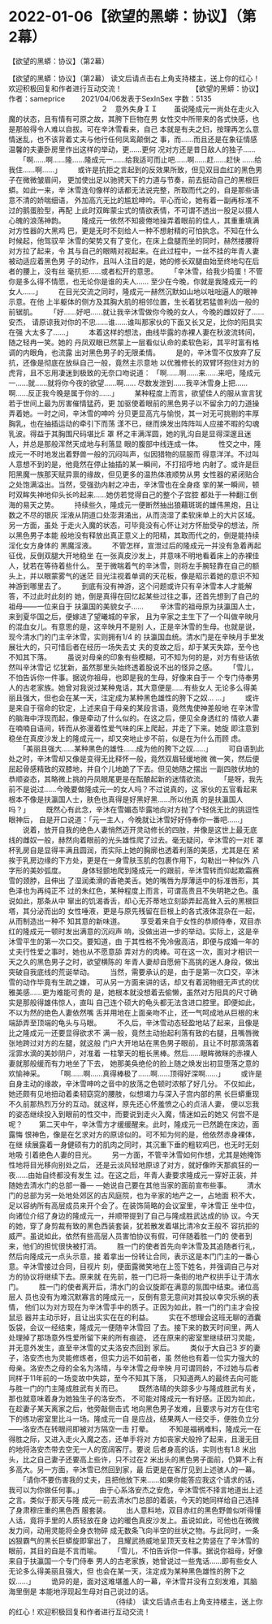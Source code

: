# 2022-01-06【欲望的黑蟒：协议】（第2幕）



【欲望的黑蟒：协议】（第2幕）



【欲望的黑蟒：协议】（第2幕）
 读文后请点击右上角支持楼主，送上你的红心！欢迎积极回复和作者进行互动交流！ 　　　　　　　　　　【欲望的黑蟒：协议】
 作者：sameprice　　 2021/04/06发表于SexInSex 字数：5135
 　　　　　　　　　　　　　２　意外失身ＩＩ
 　　虽说隆成元一尚处在走火入魔的状态，且有情有可原之故，其胯下巨物在男 女性交中所带来的各式快感，也是那般得令人难以自拔。可在辛沐雪看来，自己 本就是有夫之妇，按理再怎么意情迷乱，也不该背着丈夫与他行任何凤鸾颠倒之 事，而……而且还是在象征情感温馨的夫妻卧房里作出这样的举动，更……更何 况对方还是昔日敌人的独子……
 　　「啊……啊……隆……隆成元一……给我适可而止吧……啊……赶……赶快 ……给我住……啊……」
 　　或许是抗拒之言起到的反效果所致，但见双目血红的黑色男子在微微皱眉间， 更加使出足以驰骋天下的力道与节奏，前去挺动自己的黑根巨蟒。如此一来，辛 沐雪连句像样的话都无法说完整，所取而代之的，自是那些语意不清的娇喘细语， 外加高亢无比的尴尬呻吟。平心而论，她有着一副再标准不过的鹅蛋脸型，再配 上此时双眸蒙尘式的情欲表情，不可谓不透出一股足以摄人心魄的浪荡神韵。
 　　隆成元一依然不知疲倦地操弄着眼前的佳人，其重重填满对方性器的大黑鸡 巴，更是无时不刻给人一种不想射精的可怕执念。不知在什么时候起，他驾驭辛 沐雪的架势又有了变化，在床上盘腿而坐的同时，赫然搂腰将对方拉了起来，令 其与自己的眼睛对视起来。在此过程中，一丝不挂的年青人妻被动适应着黑色男 子的动作，且叫人注目的是，她的修长双腿由始至终地勾在后者的腰上，没有丝 毫抗拒……或者松开的意思。
 　　「辛沐雪，给我少捣蛋！不管你是多么得不情愿，也无论你是谁的夫人…… 至少在今晚，你就是我隆成元一的女人……」
 　　在目光交流之同时，隆成元一赫然沉默如山地以咄咄逼人的眼神示意。在他 上半躯体的侧方及其胸大肌的相邻位置，生长着犹若猛兽利齿一般的前锯肌。
 　　「好……好吧……就让我辛沐雪做你今晚的女人，今晚的雌奴好了……安杰， 请原谅我对你的不忠……谁……谁叫那家伙的下面又长又足，比你的阳具实在强 大太多了……」
 　　本着这样的想法，曲线毕露的赤裸人妻在秋波流转间，随之轻冉一笑。她的 丹凤双眼已然蒙上一层看似认命的柔软色彩，其平时富有格调的内眼角，也流露 出对黑色男子的无限柔情。
 　　是的，辛沐雪不仅放弃了反抗，还像是彻底在放纵自己一般，竟然主示意地 以优雅修长的双臂环抱住对方的虎背，且不忘用凄迷到极致的无奈口吻说道： 「啊……啊……来……来吧，隆成元一……就……就将你今夜的欲望……啊…… 尽数发泄到……我辛沐雪身上把……啊……反正我今晚是属于你的……」
 　　某种程度上而言，欲望佳人的服从宣言犹若于世间上最为厉害催情猛药，更 加驱使着眼前的黑色男子以不留余力的力道操弄着她。一时之间，辛沐雪的呻吟 分贝更显高亢与愉悦，其一对无可挑剔的丰厚胸乳，也在抽插运动的牵引下而荡 漾不已，继而焕发出阵阵叫人应接不暇的勾魂乳波。得益于其胸围尺码堪比E 罩 杯之丰满浑圆，她的乳沟自是显得深邃且迷人，并总是那般浑然天成地与利落显 眼的腹部中线连成一体。
 　　性交之中，隆成元一不时地发出着野兽一般的沉闷叫声，似因猎物的屈服而 得意洋洋。不过叫人意想不到的是，他竟然在停止抽插的某一瞬间，不打招呼地 内射了。或许是巨阳黑魔一族那天赋异禀的缘故，但见更多的温热体液顺势从男 女性器的紧闭贴合之处饱满溢出。当然，受强劲内射之冲击，辛沐雪也在全身痉 挛的某一瞬间，顿时双眸失神地仰头长吟起来……她仿若觉得自己的整个子宫腔 都处于一种翻江倒海的易天之势。
 　　持续些久，隆成元一便断然抽出狼藉斑斑的雄伟黑炮，且让数之不尽的银灰 淫液从阴道口处澎湃涌出，从而浇湿了柔软床单上的大片区域。另一方面，虽处 于走火入魔的状态，可毕竟没有心怀让对方怀胎受孕的想法，所以黑色男子本能 般地没有释放出真正意义上的阳精，其取而代之的，倒是能持续淫化女方身体的 黑魔淫液。
 　　不管怎样，宣泄过后的隆成元一并没有急着再起征伐，反倒双腿大开地稳坐 在一张真皮沙发上，并意味不明地看着床上的赤裸佳人，犹若在等待着些什么。 至于微喘着气的辛沐雪，则将左手腕轻靠在自己的额头上，并以眼蒙雾气的迷茫 目光注视着单调的天花板，像是昭示着她的意识不知神游到哪里去了。
 　　到底有没有神游，这个问题或许只有辛沐雪本人才能解答，不过此时此刻的 她，倒是真得在回忆起某些过往之事，还首先想到了自己的祖母——一位来自于 扶瀛国的美貌女子……
 　　辛沐雪的祖母原为扶瀛国人士，来到夏华国之后，便嫁进了望曦城的辛家， 且为辛家之主生下了一个叫做辛映月的混血女儿。有意思的是，这辛映月不是别 人，正是辛沐雪的生母。也就是说，现今清水门的门主辛沐雪，实则拥有1/4 的 扶瀛国血统。清水门是在辛映月手里发展壮大的，只可惜后者在经历一场失去丈 夫的变故之后，却于某天失踪，至今也不知其下落。
 　　虽说对母亲的印象有些模糊，可不知为何的是，对方有些话依然叫辛沐雪记 忆犹新，虽然那里头始终透着股说不出的怪异之感。
 　　「雪儿，不怕告诉你一件事。据说你祖母，也即是我的生母，好像来自于一 个专门侍奉男人的古老家族。她曾对我说过某种鬼话，其大意便是……有些女人 无论多么得美丽且强大，但也会在某一天，注定成为某种黑色雄性的胯下之奴… …」
 　　或许是来自于宿命的钦定，上述来自于母亲的某段言语，竟然鬼使神差般地 在辛沐雪的脑海中浮现而起，像是牵动了什么似的。在这之后，便见全身透红的 情欲人妻在喃喃自语间，转而从弥漫着性爱气味的床上爬起，并走了下来。她旋 即注意到稳坐在真皮沙发上的隆成元一，却又突地止步不前，似是在为什么而顾 虑。
 　　「美丽且强大……某种黑色的雄性……成为他的胯下之奴……」
 　　可自语到此处之时，辛沐雪却又像是变得无比释怀一般，竟然双眉轻缓地微 微一笑，然后便屈起骨感精致的双膝地，并自个儿地跪了下去。但见她随之摆出 一副四肢伏地的恭顺姿态，其略微上挑的丹凤眼尾更是在酝酿起新的迷情欲流。
 　　「是呀，我先前不是说过……今晚要做隆成元一的女人吗？不过说真的，这 家伙的五官看起来根本不像是扶瀛国人士，肤色也真得是好黑好黑……所以他真 的是扶瀛国人吗？」
 　　既然心有此念，辛沐在雪媚态毕露地向对方抛了个轻佻无比的挑逗性眼神后， 自是开口说道：「元一主人，今晚就让沐雪好好侍奉你一番吧……」
 　　说着，放开自我的绝色人妻悄然迈开灵动修长的四肢，并像是这世上最无底 线的雌奴一般，赫然向着眼前的光头雄性爬了过去。毫无疑问，辛沐雪的一对E 罩杯乳房自是显得丰满且圆润，而实际上她的胸廓也透着利落的美感，尤其是在 紧挨于乳房边缘的下方处，更是在一身雪肤玉肌的包裹作用下，勾勒出一种似外 八字形的美妙弧度。
 　　身体轻颤地爬到隆成元一的跟前，辛沐雪转而仰起欺霜赛雪的颈脖，且伸出 了湿润柔滑的香艳美舌。她的嘴唇为厚薄适中的标准唇形，其色泽也为再纯正不 过的朱红色，某种程度上而言，可谓高贵且不失明艳之色。虽说如此，那条从中 窜出的饥渴香舌，却心无芥蒂地立刻舔弄起高耸入云的黑根巨塔，其分泌而出的 女性唾液，更是与原先残留在巨根上的各式液体混杂在一起，从而制造出一种不 知其意的新味道。
 　　享受着来自于女性的恭顺侍奉，双目赤红的隆成元一顿时发出满意的沉闷声 响，没做出进一步的举动。实际上，这是辛沐雪平生的第一次口交。要知道，由 于其性格不免冷傲高洁，即便与成婚一年的丈夫行性爱之事时，她也从不愿意舔 弄对方的肉棒。可在这一次，面对才相识一天之久的黑色男子之时，欲望横陈的 年青人妻却自愿俯下高挑的迷人身段，做出突破自我底线的荒诞举动。
 　　当然，需要承认的是，由于是第一次口交，辛沐雪的动作毕竟有生疏之嫌， 可从另一方面来讲的话，却又有着润物细无声式的优雅美感……更为难能可贵的 是，她根本就没想着去偷懒，虽然对方阳具的尺寸确实是那般得雄伟惊人，直叫 自己连个硕大的龟头都无法含进口腔里。即便如此，不以为然的绝色人妻依然嘴 舌并用地在上面亲吻不止，还一气呵成地从巨根的末端舔弄至顶端的龟头与马眼。
 　　不久后，辛沐雪动态轻盈地站了起来，且像是比之隆成元一还要显得欲求不 满一般，竟然主动抬起利落有致的右腿，且嘴唇微张地跨过对方的左腿，就这般 门户大开地站在黑色男子眼前，且让不时那滴落着淫霏水滴的美妙阴户，对准着 一柱擎天的粗长黑棒。然后……眼眸微眯的赤裸人妻就那般缓而有力地坐了下去， 她那美奂绝伦的脸上随之焕发出初显堕落之意的欢愉神采。
 　　「啊……啊……真得棒极了……啊……顶得好深啊……」
 　　或许是自身主动的缘故，辛沐雪呻吟之音中的放荡之色顿时浓郁了好几分。 不仅如此，她还颇有见地扭动着柔韧窈窕的腰肢，似想竭力与深入子宫内部的黑 长巨蟒重现不久前那热烈万分的互动。就这样，原先还心怀羞愤之心的贞洁人妻， 便以忘我的姿态继续投入到眼前的性交中，而要说到走火入魔，情迷如云的她又 何尝不是呢？
 　　第二天中午，辛沐雪方才缓缓醒来。此时，隆成元一已然跪在床边，面露悔 恨神色，像是在乞求对方的原谅似的。可不知为何的是，他依然赤身裸体，在继 续展露着一身健硕有力的肌肉之同时，其沉重下垂的粗软鸡巴，也无时无刻地吸 引着绝色人妻的目光。
 　　另一方面，不管辛沐雪如何作想，尤其是她掩饰性地将目光移向别处之后， 还是云淡风轻地原谅了对方，就好像昨天那疯狂的一夜……由始自终都没有发生 过。在这之后，年青人妻要求隆成元一穿好正装，并随她去清水门的总部一番— —她说自己要在其他当家的面前宣布些事。
 　　清水门的总部为另一处地处郊区的古风庭院，也为辛家的地产之一，占地面 积不大，足以容纳所有高层成员来开个会了。在装饰简略的会议室里，辛沐雪正 坐中位，向诸位介绍了身边的隆成元一，并顺带提到了自己与隆成胜武达成的协 议。今天的她，穿了身剪裁有致的黑色西装套装，犹若散发着堪比清冷女王般不 容抗拒的威严。虽说如此，依然有些高层人员害怕协议有假，可伴随着胜一门的 使者到来，他们的担忧很快被打消。
 　　胜一门的使者首先向辛沐雪及其追随者行礼，然后向隆成元一点头示意，接 着拿出一份转让合同，表示这是本门门主的一番心意。辛沐雪接过合同，目视片 刻，便面露微笑地在上签下姓名，并强调自己与对方的协议将继续下去。原来就 在先前，胜一门已将一条街的地产权拱手让于清水门。
 　　胜一门的使者离开后，清水门的会议旋即在满意的氛围中结束。诸位高层人 员也没有为难沉默寡言的隆成元一，反倒有意无意间对其投以幸灾乐祸的表情， 他们以为对方现在为辛沐雪手中的质子。正因为如此，胜一门的门主才会投鼠忌 器并主动示好，且让出实实在在的利益。
 　　实在不想理会这班无聊的酒囊饭袋，会议一经结束，隆成元一便随辛沐雪回 了去。接下来的数天时间里，两人处理掉了那场意外性爱所留下来的所有痕迹， 还在原来的密室里继续研习灵能，并无意外发生，直至辛沐雪的丈夫洛安杰回到 家后。
 　　类似于大自己3 岁的妻子，洛安杰也为灵能修炼者，但实力远不如前者，虽 然他也有着一位实力强大的母亲。洛安杰之母的全名为洛晴，与辛沐雪之母辛映 月可谓同龄，不过她与后者同样于11年前的一场变故中失踪，至今不知其下落， 只知道两人的最终去向可能与胜一门的门主隆成胜武有关而已。
 　　既然洛晴的失踪多少与隆成胜武有关，那也就意味着身为她独生子的洛安杰， 不可能对隆成元一有好感。正因为如此，在趁妻子某天离家之后，他旁敲侧击式 地向黑色男子发难，且要求与对方在住宅下的练功密室里比斗一场。隆成元一自 是应战，结果两人一经交手，便胜负立分——洛安杰在转眼间即被对方隔空一击 打晕。
 　　不知是福祸难料，隆成元一在得胜之际，又进入走火入魔之态，还单手将对 方如丧家犬般拎了起来，且漫无目的地将洛安杰带去空无一人的宽阔客厅。要说 后者身高的话，实则也有1.8 米出头，比之自己妻子还要高上些许，只不过在2 米出头的黑色男子面前，仍算不上有多高大。另一方面，辛沐雪已然回到家，最 后更是在客厅见到上述骇人的一幕。
 　　「请你不要伤害我的丈夫，且把他放下来……如果你能答应我这个请求的话， 我可以为你做任何事。」
 　　由于心系洛安杰之安危，辛沐雪慌不择言地道出上述之言。类似于那天与隆 成元一前去清水门总部的着装，今天的她同样给自己选择了身肃穆庄重的黑色西 服套装。
 　　出人意料地，双目赤红的黑色野兽似听得懂人话，竟将手里的人质轻放在身 边的暖色真皮沙发上。虽说如此，可他也在微微发力间，动用灵能将全身衣物碎 成无数条飞向半空的丝状之物。与此同时，一条凶狠霸气的黑长巨蟒旋即窜出了， 且耀武扬威地呈顶天支柱之势竖在了辛沐雪的眼前，其目的自是不言而喻。
 　　「雪儿，不怕告诉你一件事。据说你祖母，好像来自于扶瀛国一个专门侍奉 男人的古老家族，她曾说过一些鬼话……即有些女人无论多么得美丽且强大，但 也会在某一天，注定成为某种黑色雄性的胯下之奴……」
 　　诡异的是，面对这难堪羞人的一幕，辛沐雪并没有立刻发难，其脑海里倒是 本能地浮现起生母对自己说过的话。
 　　　　　　　　　　　　　　　（待续）
 读文后请点击右上角支持楼主，送上你的红心！欢迎积极回复和作者进行互动交流！



